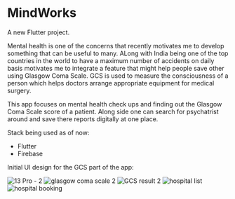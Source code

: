 # MindWorks

A new Flutter project.

Mental health is one of the concerns that recently motivates me to develop something that can be useful to many. ALong with India being one of the top countries in the world to have a maximum number of accidents on daily basis motivates me to integrate a feature that might help people save other using Glasgow Coma Scale. GCS is used to measure the consciousness of a person which helps doctors arrange appropriate equipment for medical surgery.

This app focuses on mental health check ups and finding out the Glasgow Coma Scale score of a patient. Along side one can search for psychatrist around and save there reports digitally at one place.  

Stack being used as of now:
* Flutter
* Firebase

Initial UI design for the GCS part of the app:

![13 Pro - 2](https://user-images.githubusercontent.com/81346526/185780481-bd375372-5d57-4a18-b458-ee83efb5f145.png)
![glasgow coma scale 2](https://user-images.githubusercontent.com/81346526/185780492-c96ff706-6a19-40f8-914d-cb8eab0ff202.png)
![GCS result 2](https://user-images.githubusercontent.com/81346526/185780496-4a754b89-0115-41a7-a543-e368c70bf2c3.png)
![hospital list](https://user-images.githubusercontent.com/81346526/185780504-57946c26-0717-49d4-8b8d-40579e4f5b0f.png)
![hospital booking](https://user-images.githubusercontent.com/81346526/185780508-f8dceb94-cfef-43ac-8b10-c11c35e4164f.png)
